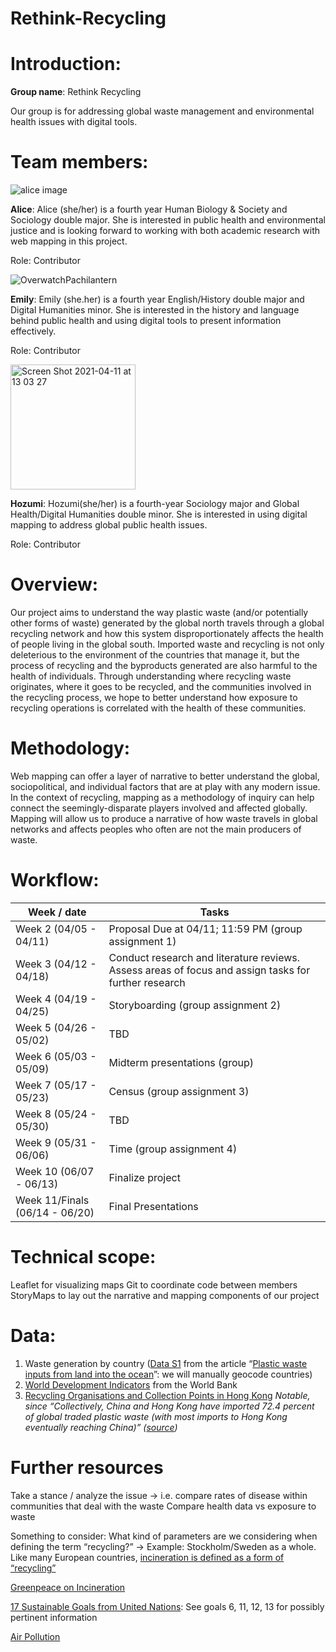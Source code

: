 # Rethink-Recycling

# Introduction: 
**Group name**: Rethink Recycling

Our group is for addressing global waste management and environmental health issues with digital tools.

# Team members: 
![alice image](https://user-images.githubusercontent.com/62718306/114319387-576bd000-9adf-11eb-85fc-695019d2c863.png)

**Alice**: Alice (she/her) is a fourth year Human Biology & Society and Sociology double major. She is interested in public health and environmental justice and is looking forward to working with both academic research with web mapping in this project.

Role: Contributor

![OverwatchPachilantern](https://user-images.githubusercontent.com/81576716/114319332-da802c80-9ac5-11eb-81db-85b64261639f.png)

**Emily**: Emily (she.her)
 is a fourth year English/History double major and Digital Humanities minor. She is interested in the history and language behind public health and using digital tools to present information effectively. 
 
 Role: Contributor

<img width="200" alt="Screen Shot 2021-04-11 at 13 03 27" src="https://user-images.githubusercontent.com/74166310/114319441-77db6080-9ac6-11eb-8c45-31d4d329defe.png">

**Hozumi**: Hozumi(she/her) is a fourth-year Sociology major and Global Health/Digital Humanities double minor. She is interested in using digital mapping to address global public health issues.

Role: Contributor

# Overview: 
Our project aims to understand the way plastic waste (and/or potentially other forms of waste) generated by the global north travels through a global recycling network and how this system disproportionately affects the health of people living in the global south. Imported waste and recycling is not only deleterious to the environment of the countries that manage it, but the process of recycling and the byproducts generated are also harmful to the health of individuals. 
Through understanding where recycling waste originates, where it goes to be recycled, and the communities involved in the recycling process, we hope to better understand how exposure to recycling operations is correlated with the health of these communities. 

# Methodology: 
Web mapping can offer a layer of narrative to better understand the global, sociopolitical, and individual factors that are at play with any modern issue. In the context of recycling, mapping as a methodology of inquiry can help connect the seemingly-disparate players involved and affected globally. 
Mapping will allow us to produce a narrative of how waste travels in global networks and affects peoples who often are not the main producers of waste. 

# Workflow:
| Week / date    | Tasks        |
| ------------- | ------------- | 
| Week 2 (04/05 - 04/11) | Proposal Due at 04/11; 11:59 PM (group assignment 1) |
| Week 3 (04/12 - 04/18) | Conduct research and literature reviews. Assess areas of focus and assign tasks for further research| 
| Week 4 (04/19 - 04/25) | Storyboarding (group assignment 2)      |
| Week 5 (04/26 - 05/02) | TBD |
| Week 6 (05/03 - 05/09) | Midterm presentations (group) |
| Week 7 (05/17 - 05/23) | Census (group assignment 3) |
| Week 8 (05/24 - 05/30) | TBD |
| Week 9 (05/31 - 06/06) | Time (group assignment 4) |
| Week 10 (06/07 - 06/13) | Finalize project |
| Week 11/Finals (06/14 - 06/20) | Final Presentations |

# Technical scope:
Leaflet for visualizing maps 
Git to coordinate code between members
StoryMaps to lay out the narrative and mapping components of our project

# Data:
1. Waste generation by country ([Data S1](https://science.sciencemag.org/content/suppl/2015/02/11/347.6223.768.DC1) from the article “[Plastic waste inputs from land into the ocean](https://science.sciencemag.org/content/347/6223/768/tab-figures-data)”: we will manually geocode countries)
2. [World Development Indicators](https://datacatalog.worldbank.org/dataset/world-development-indicators) from the World Bank
3. [Recycling Organisations and Collection Points in Hong Kong](https://opendata.esrichina.hk/datasets/recycling-organisations-and-collection-points-in-hong-kong-1/data?geometry=113.820%2C22.258%2C114.426%2C22.480)
*Notable, since “Collectively, China and Hong Kong have imported 72.4 percent of global traded plastic waste (with most imports to Hong Kong eventually reaching China)” ([source](https://ourworldindata.org/plastic-pollution))*

# Further resources
Take a stance / analyze the issue → i.e. compare rates of disease within communities that deal with the waste 
Compare health data vs exposure to waste

Something to consider: What kind of parameters are we considering when defining the term “recycling?” → Example: Stockholm/Sweden as a whole. Like many European countries, [incineration is defined as a form of “recycling”](https://www.abc.net.au/news/2018-08-14/how-would-burning-rubbish-like-sweden-work-in-australia/10115694#:~:text=Burning%20waste%20releases%20carbon%20dioxide%20at%20much%20higher%20levels%20than,plastic%20isn't%20being%20recycled.&text=was%20wishful%20thinking.-,Up%20to%2086%20per%20cent%20of,in%20Sweden%20are%20being%20incinerated.)

[Greenpeace on Incineration](https://unearthed.greenpeace.org/2020/07/31/waste-incinerators-deprivation-map-recycling/)

[17 Sustainable Goals from United Nations](https://sdgs.un.org/goals): See goals 6, 11, 12, 13 for possibly pertinent information

[Air Pollution](https://www.who.int/health-topics/air-pollution#tab=tab_1)
